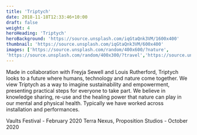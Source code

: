 ```yaml
---
title: 'Triptych'
date: 2018-11-18T12:33:46+10:00
draft: false
weight: 4
heroHeading: 'Triptych'
heroBackground: 'https://source.unsplash.com/iqGtaQnk3VM/1600x400'
thumbnail: 'https://source.unsplash.com/iqGtaQnk3VM/600x400'
images: ['https://source.unsplash.com/random/400x600/?nature', 
'https://source.unsplash.com/random/400x300/?travel','https://source.unsplash.com/random/400x300/?architecture','https://source.unsplash.com/random/400x600/?buildings','https://source.unsplash.com/random/400x300/?city','https://source.unsplash.com/random/400x600/?business']
---
```


Made in collaboration with Freyja Sewell and Louis Rutherford, Triptych looks to a future where humans, technology and nature come together. 
We view Triptych as a way to imagine sustainability and empowerment, presenting practical steps for everyone to take part. 
We believe in knowledge sharing, re-use and the healing power that nature can play in our mental and physical health. Typically we have worked across installation and performances.

Vaults Festival - February 2020
Terra Nexus, Proposition Studios - October 2020

